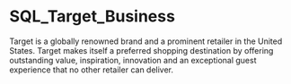 # SQL_Target_Business
Target is a globally renowned brand and a prominent retailer in the United States. Target makes itself a preferred shopping destination by offering outstanding value, inspiration, innovation and an exceptional guest experience that no other retailer can deliver.
